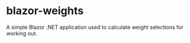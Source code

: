 # blazor-weights
A simple Blazor .NET application used to calculate weight selections for working out.
